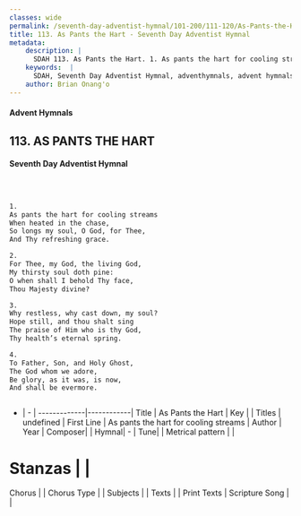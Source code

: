 ```yaml
---
classes: wide
permalink: /seventh-day-adventist-hymnal/101-200/111-120/As-Pants-the-Hart/
title: 113. As Pants the Hart - Seventh Day Adventist Hymnal
metadata:
    description: |
      SDAH 113. As Pants the Hart. 1. As pants the hart for cooling streams When heated in the chase, So longs my soul, O God, for Thee, And Thy refreshing grace.
    keywords:  |
      SDAH, Seventh Day Adventist Hymnal, adventhymnals, advent hymnals, As Pants the Hart, As pants the hart for cooling streams 
    author: Brian Onang'o
---
```


#### Advent Hymnals
## 113. AS PANTS THE HART
#### Seventh Day Adventist Hymnal

```txt



1.
As pants the hart for cooling streams
When heated in the chase,
So longs my soul, O God, for Thee,
And Thy refreshing grace.

2.
For Thee, my God, the living God,
My thirsty soul doth pine:
O when shall I behold Thy face,
Thou Majesty divine?

3.
Why restless, why cast down, my soul?
Hope still, and thou shalt sing
The praise of Him who is thy God,
Thy health’s eternal spring.

4.
To Father, Son, and Holy Ghost,
The God whom we adore,
Be glory, as it was, is now,
And shall be evermore.



```

- |   -  |
-------------|------------|
Title | As Pants the Hart |
Key |  |
Titles | undefined |
First Line | As pants the hart for cooling streams |
Author | 
Year | 
Composer|  |
Hymnal|  - |
Tune|  |
Metrical pattern | |
# Stanzas |  |
Chorus |  |
Chorus Type |  |
Subjects |  |
Texts |  |
Print Texts | 
Scripture Song |  |
  

